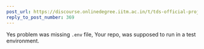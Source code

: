 ```yaml
---
post_url: https://discourse.onlinedegree.iitm.ac.in/t/tds-official-project1-discrepencies/171141/371
reply_to_post_number: 369
---
```

Yes problem was missing `.env` file, Your repo, was supposed to run in a test environment.
